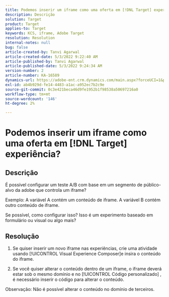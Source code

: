```yaml
---
title: Podemos inserir um iframe como uma oferta em [!DNL Target] experiência?
description: Descrição
solution: Target
product: Target
applies-to: Target
keywords: KCS, iframe, Adobe Target
resolution: Resolution
internal-notes: null
bug: false
article-created-by: Tanvi Agarwal
article-created-date: 5/3/2022 9:22:40 AM
article-published-by: Tanvi Agarwal
article-published-date: 5/3/2022 9:24:34 AM
version-number: 2
article-number: KA-16589
dynamics-url: https://adobe-ent.crm.dynamics.com/main.aspx?forceUCI=1&pagetype=entityrecord&etn=knowledgearticle&id=1975388e-c2ca-ec11-a7b5-6045bd00dca1
exl-id: ab4b929d-fe14-4483-a1ac-a952ec7b2c9e
source-git-commit: 0c3e421beca46d9fe1952b1f98538a50697216a0
workflow-type: tm+mt
source-wordcount: '146'
ht-degree: 2%

---
```


# Podemos inserir um iframe como uma oferta em [!DNL Target] experiência?

## Descrição


É possível configurar um teste A/B com base em um segmento de público-alvo da adobe que controla um iframe?



Exemplo: A variável A contém um conteúdo de iframe. A variável B contém outro conteúdo de iframe.

Se possível, como configurar isso? Isso é um experimento baseado em formulário ou visual ou algo mais?


## Resolução


1. Se quiser inserir um novo iframe nas experiências, crie uma atividade usando [!UICONTROL Visual Experience Composer]e insira o conteúdo do iframe.

2. Se você quiser alterar o conteúdo dentro de um iframe, o iframe deverá estar sob o mesmo domínio e no [!UICONTROL Código personalizado] , é necessário inserir o código para alterar o conteúdo.



Observação: Não é possível alterar o conteúdo no domínio de terceiros.
